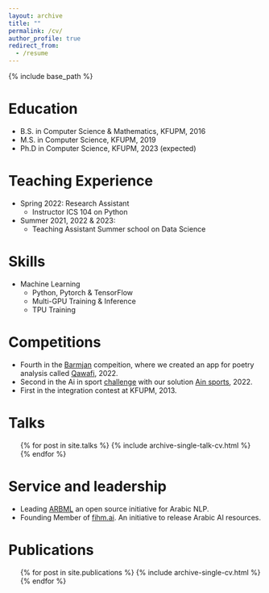 ```yaml
---
layout: archive
title: ""
permalink: /cv/
author_profile: true
redirect_from:
  - /resume
---
```


{% include base_path %}

Education
======
* B.S. in Computer Science & Mathematics, KFUPM, 2016
* M.S. in Computer Science, KFUPM, 2019
* Ph.D in Computer Science, KFUPM, 2023 (expected)

Teaching Experience
======
* Spring 2022: Research Assistant
  * Instructor ICS 104 on Python
* Summer 2021, 2022 & 2023:
  * Teaching Assistant Summer school on Data Science
  
Skills
======
* Machine Learning
  * Python, Pytorch & TensorFlow
  * Multi-GPU Training & Inference
  * TPU Training 

Competitions 
======
* Fourth in the [Barmjan](https://arabicthon.ksaa.gov.sa/) compeition, where we created an app for poetry analysis called [Qawafi](https://github.com/ARBML/qawafi), 2022. 
* Second in the Ai in sport [challenge](https://thakaa.sa/challenges/sports-challenge?utm_source=thakaa&utm_campaign=%D8%AA%D8%AD%D8%AF%D9%8A+%D8%A7%D9%84%D8%B0%D9%83%D8%A7%D8%A1+%D8%A7%D9%84%D8%A7%D8%B5%D8%B7%D9%86%D8%A7%D8%B9%D9%8A+%D9%81%D9%8A+%D8%A7%D9%84%D8%B1%D9%8A%D8%A7%D8%B6%D8%A9) with our solution [Ain sports](https://ainsports.github.io/), 2022. 
* First in the integration contest at KFUPM, 2013. 

Talks
======
  <ul>{% for post in site.talks %}
    {% include archive-single-talk-cv.html %}
  {% endfor %}</ul>
  
Service and leadership
======
* Leading [ARBML](https://arbml.github.io/website/) an open source initiative for Arabic NLP.
* Founding Member of [fihm.ai](https://fihm.ai/). An initiative to release Arabic AI resources. 

Publications
======
  <ul>{% for post in site.publications %}
    {% include archive-single-cv.html %}
  {% endfor %}</ul>
